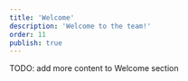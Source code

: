 ```yaml
---
title: 'Welcome'
description: 'Welcome to the team!'
order: 11
publish: true
---
```


TODO: add more content to Welcome section